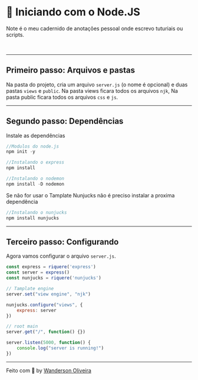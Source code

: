
# 📝 Iniciando com o Node.JS

Note é o meu cadernido de anotaçôes pessoal onde escrevo tuturiais ou scripts.

<br>

---
## Primeiro passo: Arquivos e pastas

Na pasta do projeto, cria um arquivo `server.js` (o nome é opcional) e duas pastas `views` e `public`. Na pasta views ficara todos os arquivos `njk`, Na pasta public ficara todos os arquivos `css` e `js`.

---

## Segundo passo: Dependências

Instale as dependências

```js
//Modulos do node.js
npm init -y
```

```js
//Instalando o express
npm install 
```

```js
//Instalando o nodemon
npm install -D nodemon
```

Se não for usar o Tamplate Nunjucks não é preciso instalar a proxima dependência

```js
//Instalando o nunjucks
npm install nunjucks
```

---

## Terceiro passo: Configurando 

Agora vamos configurar o arquivo `server.js`.

```js
const express = riquere('express')
const server = express()
const nunjucks = riquere('nunjucks')

// Tamplate engine
server.set("view engine", "njk")

nunjucks.configure("views", {
    express: server
})

// root main
server.get("/", function() {})

server.listen(5000, function() {
    console.log("server is running!")
})
```

---


Feito com :purple_heart: by [Wanderson Oliveira](https://github.com/wanderson1873)